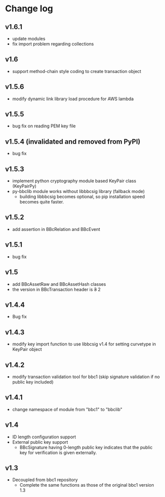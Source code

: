 Change log
======

## v1.6.1
* update modules
* fix import problem regarding collections

## v1.6
* support method-chain style coding to create transaction object

## v1.5.6
* modify dynamic link library load procedure for AWS lambda

## v1.5.5
* bug fix on reading PEM key file

## v1.5.4  (invalidated and removed from PyPI)
* bug fix

## v1.5.3
* implement python cryptography module based KeyPair class (KeyPairPy)
* py-bbclib module works without libbbcsig library (fallback mode)
  - building libbbcsig becomes optional, so pip installation speed becomes quite faster.

## v1.5.2

* add assertion in BBcRelation and BBcEvent

## v1.5.1
* bug fix

## v1.5
* add BBcAssetRaw and BBcAssetHash classes
* the version in BBcTransaction header is ~~3~~ 2

## v1.4.4
* Bug fix

## v1.4.3
* modify key import function to use libbcsig v1.4 for setting curvetype in KeyPair object

## v1.4.2
* modify transaction validation tool for bbc1 (skip signature validation if no public key included)

## v1.4.1
* change namespace of module from "bbc1" to "bbclib"

## v1.4
* ID length configuration support
* External public key support
  * BBcSignature having 0-length public key indicates that the public key for verification is given externally.

## v1.3
* Decoupled from bbc1 repository
  * Complete the same functions as those of the original bbc1 version 1.3
